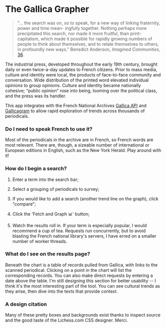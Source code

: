 # The Gallica Grapher

> "... the search was on, so to speak, for a new way of linking fraternity, power and time mean-
> ingfully together. Nothing perhaps more precipitated this search, nor
> made it more fruitful, than print-capitalism, which made it possible for
> rapidly growing numbers of people to think about themselves, and to
> relate themselves to others, in profoundly new ways."
Benedict Anderson, *Imagined Communities*, [36](https://is.muni.cz/el/1423/jaro2016/SOC757/um/61816961/Benedict_Anderson_Imagined_Communities.pdf).

The industrial press, developed throughout the early 19th century, brought daily or even twice-a-day updates to French citizens. Prior to mass media, culture and identity were local, the products of face-to-face community and conversation. Wide distribution of the printed word elevated individual opinions to group opinions. Culture and identity became nationally cohesive; “public opinion” rose into being, looming over the political class, and the press was its handler.

This app integrates with the French National Archives [Gallica API](https://api.bnf.fr/fr/api-document-de-gallica) and [Gallicagram](https://shiny.ens-paris-saclay.fr/app/gallicagram) to allow rapid exploration of trends across thousands of periodicals. 


### Do I need to speak French to use it?

Most of the periodicals in the archive are in French, so French words are most relevant. There are, though, a sizeable number of international or 
European editions in English, such as the New York Herald. Play around with it!  


### How do I begin a search?  

1. Enter a term into the search bar;  


2. Select a grouping of periodicals to survey;
3. If you would like to add a search (another trend line on the graph), click "compare";
3. Click the 'Fetch and Graph 📊' button;
4. Watch the results roll in. If your term is especially popular, I would recommend a cup of tea. Requests run concurrently, but to avoid 
blasting the French national library's servers, I have erred on a smaller number of worker threads.

### What do I see on the results page?

Beneath the chart is a table of records pulled from Gallica, with links to the scanned periodical. Clicking on
a point in the chart will list the corresponding records. You can also make direct requests by entering
a date above the table. I'm still designing this section for better usability -- I think it's the most
interesting part of the tool. You can see cultural trends as they arise, then dive into the texts that 
provide context.

### A design citation

Many of these pretty boxes and backgrounds exist thanks to inspect source and the good taste of the Lichess.com CSS designer. Merci.
